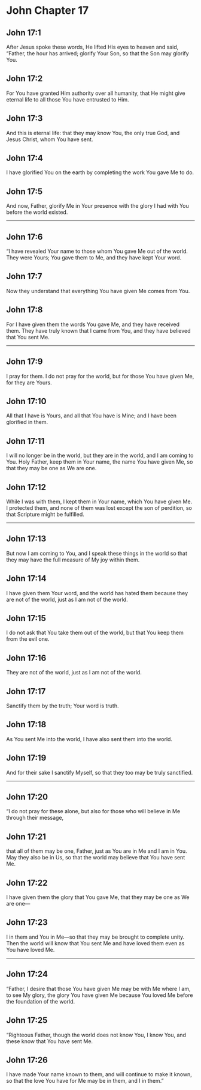 # John Chapter 17

## John 17:1

After Jesus spoke these words, He lifted His eyes to heaven and said, “Father, the hour has arrived; glorify Your Son, so that the Son may glorify You.

## John 17:2

For You have granted Him authority over all humanity, that He might give eternal life to all those You have entrusted to Him.

## John 17:3

And this is eternal life: that they may know You, the only true God, and Jesus Christ, whom You have sent.

## John 17:4

I have glorified You on the earth by completing the work You gave Me to do.

## John 17:5

And now, Father, glorify Me in Your presence with the glory I had with You before the world existed.

---

## John 17:6

“I have revealed Your name to those whom You gave Me out of the world. They were Yours; You gave them to Me, and they have kept Your word.

## John 17:7

Now they understand that everything You have given Me comes from You.

## John 17:8

For I have given them the words You gave Me, and they have received them. They have truly known that I came from You, and they have believed that You sent Me.

---

## John 17:9

I pray for them. I do not pray for the world, but for those You have given Me, for they are Yours.

## John 17:10

All that I have is Yours, and all that You have is Mine; and I have been glorified in them.

## John 17:11

I will no longer be in the world, but they are in the world, and I am coming to You. Holy Father, keep them in Your name, the name You have given Me, so that they may be one as We are one.

## John 17:12

While I was with them, I kept them in Your name, which You have given Me. I protected them, and none of them was lost except the son of perdition, so that Scripture might be fulfilled.

---

## John 17:13

But now I am coming to You, and I speak these things in the world so that they may have the full measure of My joy within them.

## John 17:14

I have given them Your word, and the world has hated them because they are not of the world, just as I am not of the world.

## John 17:15

I do not ask that You take them out of the world, but that You keep them from the evil one.

## John 17:16

They are not of the world, just as I am not of the world.

## John 17:17

Sanctify them by the truth; Your word is truth.

## John 17:18

As You sent Me into the world, I have also sent them into the world.

## John 17:19

And for their sake I sanctify Myself, so that they too may be truly sanctified.

---

## John 17:20

“I do not pray for these alone, but also for those who will believe in Me through their message,

## John 17:21

that all of them may be one, Father, just as You are in Me and I am in You. May they also be in Us, so that the world may believe that You have sent Me.

## John 17:22

I have given them the glory that You gave Me, that they may be one as We are one—

## John 17:23

I in them and You in Me—so that they may be brought to complete unity. Then the world will know that You sent Me and have loved them even as You have loved Me.

---

## John 17:24

“Father, I desire that those You have given Me may be with Me where I am, to see My glory, the glory You have given Me because You loved Me before the foundation of the world.

## John 17:25

“Righteous Father, though the world does not know You, I know You, and these know that You have sent Me.

## John 17:26

I have made Your name known to them, and will continue to make it known, so that the love You have for Me may be in them, and I in them.”

